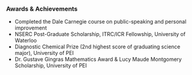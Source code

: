 
### Awards & Achievements

* Completed the Dale Carnegie course on public-speaking and personal improvement
* NSERC Post-Graduate Scholarship, ITRC/ICR Fellowship, University of Waterloo
* Diagnostic Chemical Prize (2nd highest score of graduating science major), University of PEI
* Dr. Gustave Gingras Mathematics Award & Lucy Maude Montgomery Scholarship, University of PEI 


